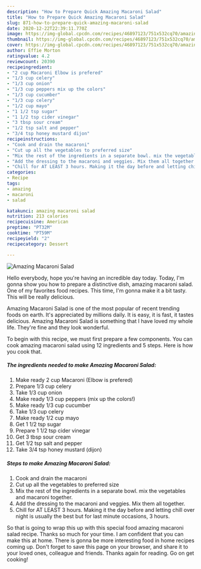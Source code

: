 ```yaml
---
description: "How to Prepare Quick Amazing Macaroni Salad"
title: "How to Prepare Quick Amazing Macaroni Salad"
slug: 871-how-to-prepare-quick-amazing-macaroni-salad
date: 2020-12-22T22:39:11.770Z
image: https://img-global.cpcdn.com/recipes/46897123/751x532cq70/amazing-macaroni-salad-recipe-main-photo.jpg
thumbnail: https://img-global.cpcdn.com/recipes/46897123/751x532cq70/amazing-macaroni-salad-recipe-main-photo.jpg
cover: https://img-global.cpcdn.com/recipes/46897123/751x532cq70/amazing-macaroni-salad-recipe-main-photo.jpg
author: Effie Morton
ratingvalue: 4.2
reviewcount: 20390
recipeingredient:
- "2 cup Macaroni Elbow is prefered"
- "1/3 cup celery"
- "1/3 cup onion"
- "1/3 cup peppers mix up the colors"
- "1/3 cup cucumber"
- "1/3 cup celery"
- "1/2 cup mayo"
- "1 1/2 tsp sugar"
- "1 1/2 tsp cider vinegar"
- "3 tbsp sour cream"
- "1/2 tsp salt and pepper"
- "3/4 tsp honey mustard dijon"
recipeinstructions:
- "Cook and drain the macaroni"
- "Cut up all the vegetables to preferred size"
- "Mix the rest of the ingredients in a separate bowl. mix the vegetables and macaroni together."
- "Add the dressing to the macaroni and veggies. Mix them all together."
- "Chill for AT LEAST 3 hours. Making it the day before and letting chill over night is usually the best but for last minute occasions, 3 hours."
categories:
- Recipe
tags:
- amazing
- macaroni
- salad

katakunci: amazing macaroni salad 
nutrition: 213 calories
recipecuisine: American
preptime: "PT32M"
cooktime: "PT59M"
recipeyield: "2"
recipecategory: Dessert

---
```



![Amazing Macaroni Salad](https://img-global.cpcdn.com/recipes/46897123/751x532cq70/amazing-macaroni-salad-recipe-main-photo.jpg)

Hello everybody, hope you're having an incredible day today. Today, I'm gonna show you how to prepare a distinctive dish, amazing macaroni salad. One of my favorites food recipes. This time, I'm gonna make it a bit tasty. This will be really delicious.



Amazing Macaroni Salad is one of the most popular of recent trending foods on earth. It's appreciated by millions daily. It is easy, it is fast, it tastes delicious. Amazing Macaroni Salad is something that I have loved my whole life. They're fine and they look wonderful.


To begin with this recipe, we must first prepare a few components. You can cook amazing macaroni salad using 12 ingredients and 5 steps. Here is how you cook that.

<!--inarticleads1-->

##### The ingredients needed to make Amazing Macaroni Salad:

1. Make ready 2 cup Macaroni (Elbow is prefered)
1. Prepare 1/3 cup celery
1. Take 1/3 cup onion
1. Make ready 1/3 cup peppers (mix up the colors!)
1. Make ready 1/3 cup cucumber
1. Take 1/3 cup celery
1. Make ready 1/2 cup mayo
1. Get 1 1/2 tsp sugar
1. Prepare 1 1/2 tsp cider vinegar
1. Get 3 tbsp sour cream
1. Get 1/2 tsp salt and pepper
1. Take 3/4 tsp honey mustard (dijon)




<!--inarticleads2-->

##### Steps to make Amazing Macaroni Salad:

1. Cook and drain the macaroni
1. Cut up all the vegetables to preferred size
1. Mix the rest of the ingredients in a separate bowl. mix the vegetables and macaroni together.
1. Add the dressing to the macaroni and veggies. Mix them all together.
1. Chill for AT LEAST 3 hours. Making it the day before and letting chill over night is usually the best but for last minute occasions, 3 hours.




So that is going to wrap this up with this special food amazing macaroni salad recipe. Thanks so much for your time. I am confident that you can make this at home. There is gonna be more interesting food in home recipes coming up. Don't forget to save this page on your browser, and share it to your loved ones, colleague and friends. Thanks again for reading. Go on get cooking!
